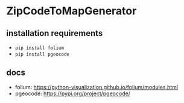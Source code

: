 # ZipCodeToMapGenerator

## installation requirements

- `pip install folium`
- `pip install pgeocode`

## docs

- folium: https://python-visualization.github.io/folium/modules.html
- pgeocode: https://pypi.org/project/pgeocode/
